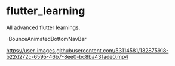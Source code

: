 # flutter_learning
 All advanced flutter learnings.
 
   -BounceAnimatedBottomNavBar
   

https://user-images.githubusercontent.com/53114581/132875918-b22d272c-6595-46b7-8ee0-bc8ba431ade0.mp4


